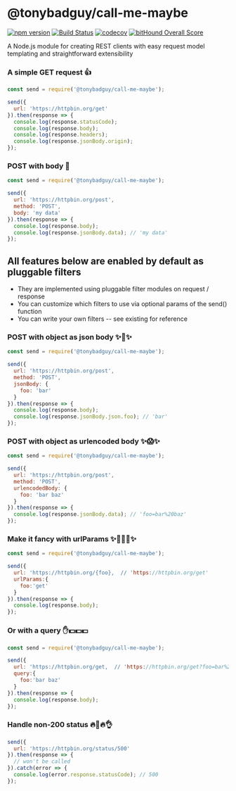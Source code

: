 # @tonybadguy/call-me-maybe

[![npm version](https://badge.fury.io/js/%40tonybadguy%2Fcall-me-maybe.svg)](https://badge.fury.io/js/%40tonybadguy%2Fcall-me-maybe) [![Build Status](https://travis-ci.org/tonybadguy/call-me-maybe.svg?branch=master)](https://travis-ci.org/tonybadguy/call-me-maybe) [![codecov](https://codecov.io/gh/tonybadguy/call-me-maybe/branch/master/graph/badge.svg)](https://codecov.io/gh/tonybadguy/call-me-maybe) [![bitHound Overall Score](https://www.bithound.io/github/tonybadguy/call-me-maybe/badges/score.svg)](https://www.bithound.io/github/tonybadguy/call-me-maybe)

A Node.js module for creating REST clients with easy request model templating and straightforward extensibility

### A simple GET request :+1:
```javascript
const send = require('@tonybadguy/call-me-maybe');

send({
  url: 'https://httpbin.org/get'
}).then(response => {
  console.log(response.statusCode);
  console.log(response.body);
  console.log(response.headers);
  console.log(response.jsonBody.origin);
});
```

### POST with body :sparkling_heart:
```javascript
const send = require('@tonybadguy/call-me-maybe');

send({
  url: 'https://httpbin.org/post',
  method: 'POST',
  body: 'my data'
}).then(response => {
  console.log(response.body);
  console.log(response.jsonBody.data); // 'my data'
});
```

## All features below are enabled by default as pluggable filters

* They are implemented using pluggable filter modules on request / response
* You can customize which filters to use via optional params of the send() function
* You can write your own filters -- see existing for reference

### POST with object as json body :sparkles::sparkling_heart::sparkles:
```javascript
const send = require('@tonybadguy/call-me-maybe');

send({
  url: 'https://httpbin.org/post',
  method: 'POST',
  jsonBody: {
    foo: 'bar'
  }
}).then(response => {
  console.log(response.body);
  console.log(response.jsonBody.json.foo); // 'bar'
});
```

### POST with object as urlencoded body :sparkles::scream::sparkles:
```javascript
const send = require('@tonybadguy/call-me-maybe');

send({
  url: 'https://httpbin.org/post',
  method: 'POST',
  urlencodedBody: {
    foo: 'bar baz'
  }
}).then(response => {
  console.log(response.jsonBody.data); // 'foo=bar%20baz'
});
```


### Make it fancy with urlParams :sparkles::sparkling_heart::scream::sparkling_heart::sparkles:
```javascript
const send = require('@tonybadguy/call-me-maybe');

send({
  url: 'https://httpbin.org/{foo},  // 'https://httpbin.org/get'
  urlParams:{
    foo:'get'
  }
}).then(response => {
  console.log(response.body);
});
```

### Or with a query :hand::dollar::dollar::dollar:
```javascript
const send = require('@tonybadguy/call-me-maybe');

send({
  url: 'https://httpbin.org/get,  // 'https://httpbin.org/get?foo=bar%20baz'
  query:{
    foo:'bar baz'
  }
}).then(response => {
  console.log(response.body);
});
```

### Handle non-200 status :fire::poop::fire::ok_hand:
```javascript
send({
  url: 'https://httpbin.org/status/500'
}).then(response => {
  // won't be called
}).catch(error => {
  console.log(error.response.statusCode); // 500
});
```
